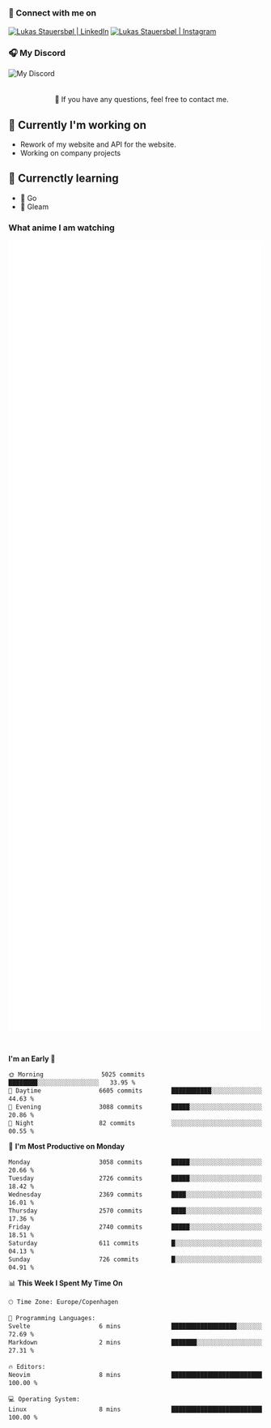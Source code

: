 ### 🔗 Connect with me on
<a href="https://www.instagram.com/lukas_stauersbol" target="_blank"><img align="center" src="https://raw.githubusercontent.com/stauersbol/stauersbol/main/images/instagram.svg" alt="Lukas Stauersbøl | LinkedIn" width="30px"/></a>
<a href="https://www.linkedin.com/in/lukas-stauersbol/" target="_blank"><img align="center" src="https://raw.githubusercontent.com/stauersbol/stauersbol/main/images/linkedin.svg" alt="Lukas Stauersbøl | Instagram" width="30px"/></a>

<p align="center">
 <h3>🎧 My Discord</h3>
 <img align="left" height="55px" src="https://discord.c99.nl/widget/theme-2/147806323323568128.png" alt="My Discord" />
</p>

<br/>
<br/>
<br/>
💬 If you have any questions, feel free to contact me.

## 🔭 Currently I'm working on
- Rework of my website and API for the website.
- Working on company projects
 
## 🌱 Currenctly learning
- 💙 Go
- 💜 Gleam

### What anime I am watching
<a href="https://anilist.co/user/slashiy/" align="center"><img align="center" width="500px" src="metrics.plugin.personal.anilist.svg" /></a>

<br/>

<!--START_SECTION:waka-->
**I'm an Early 🐤** 

```text
🌞 Morning                5025 commits        ████████░░░░░░░░░░░░░░░░░   33.95 % 
🌆 Daytime                6605 commits        ███████████░░░░░░░░░░░░░░   44.63 % 
🌃 Evening                3088 commits        █████░░░░░░░░░░░░░░░░░░░░   20.86 % 
🌙 Night                  82 commits          ░░░░░░░░░░░░░░░░░░░░░░░░░   00.55 % 
```
📅 **I'm Most Productive on Monday** 

```text
Monday                   3058 commits        █████░░░░░░░░░░░░░░░░░░░░   20.66 % 
Tuesday                  2726 commits        █████░░░░░░░░░░░░░░░░░░░░   18.42 % 
Wednesday                2369 commits        ████░░░░░░░░░░░░░░░░░░░░░   16.01 % 
Thursday                 2570 commits        ████░░░░░░░░░░░░░░░░░░░░░   17.36 % 
Friday                   2740 commits        █████░░░░░░░░░░░░░░░░░░░░   18.51 % 
Saturday                 611 commits         █░░░░░░░░░░░░░░░░░░░░░░░░   04.13 % 
Sunday                   726 commits         █░░░░░░░░░░░░░░░░░░░░░░░░   04.91 % 
```


📊 **This Week I Spent My Time On** 

```text
🕑︎ Time Zone: Europe/Copenhagen

💬 Programming Languages: 
Svelte                   6 mins              ██████████████████░░░░░░░   72.69 % 
Markdown                 2 mins              ███████░░░░░░░░░░░░░░░░░░   27.31 % 

🔥 Editors: 
Neovim                   8 mins              █████████████████████████   100.00 % 

💻 Operating System: 
Linux                    8 mins              █████████████████████████   100.00 % 
```


<!--END_SECTION:waka-->
